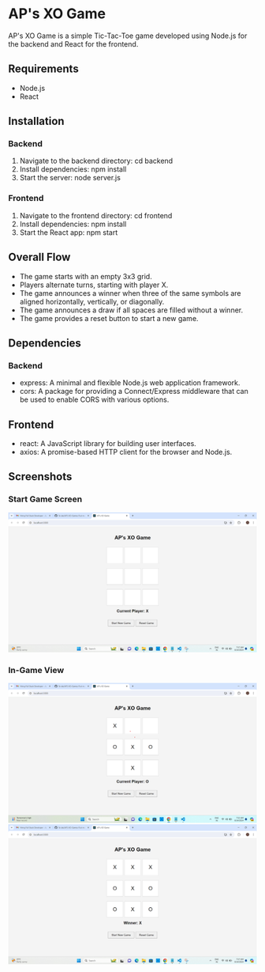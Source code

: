 # AP's XO Game

AP's XO Game is a simple Tic-Tac-Toe game developed using Node.js for the backend and React for the frontend.

## Requirements

- Node.js
- React

## Installation
### Backend
1. Navigate to the backend directory:
    cd backend
2. Install dependencies:
    npm install
3. Start the server:
    node server.js

### Frontend
1. Navigate to the frontend directory:
    cd frontend
2. Install dependencies:
    npm install
3. Start the React app: 
    npm start
    
## Overall Flow
- The game starts with an empty 3x3 grid.
- Players alternate turns, starting with player X.
- The game announces a winner when three of the same symbols are aligned horizontally, vertically, or diagonally.
- The game announces a draw if all spaces are filled without a winner.
- The game provides a reset button to start a new game.

## Dependencies
### Backend
- express: A minimal and flexible Node.js web application framework.
- cors: A package for providing a Connect/Express middleware that can be used to enable CORS with various options.

## Frontend
- react: A JavaScript library for building user interfaces.
- axios: A promise-based HTTP client for the browser and Node.js.


## Screenshots

### Start Game Screen
![Start Game](frontend/assets/screen_1.png)

### In-Game View
![In-Game View](frontend/assets/screen_2.png)
![In-Game View](frontend/assets/screen_3.png)
